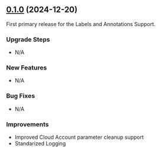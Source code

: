 ## [0.1.0](https://github.com/Cloudzero/cloudzero-insights-controller/compare/v0.1.0...v0.0.6) (2024-12-20)

First primary release for the Labels and Annotations Support.

### Upgrade Steps
* N/A

### New Features
* N/A

### Bug Fixes
* N/A

### Improvements
* Improved Cloud Account parameter cleanup support
* Standarized Logging
